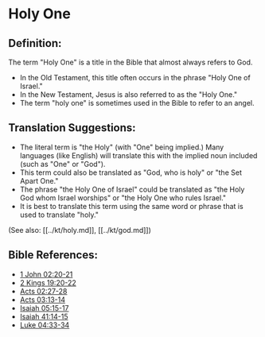 # Holy One #

## Definition: ##

The term "Holy One" is a title in the Bible that almost always refers to God.

* In the Old Testament, this title often occurs in the phrase "Holy One of Israel."
* In the New Testament, Jesus is also referred to as the "Holy One."
* The term "holy one" is sometimes used in the Bible to refer to an angel.

## Translation Suggestions: ##

* The literal term is "the Holy" (with "One" being implied.) Many languages (like English) will translate this with the implied noun included (such as "One" or "God").
* This term could also be translated as "God, who is holy" or "the Set Apart One."
* The phrase "the Holy One of Israel" could be translated as "the Holy God whom Israel worships" or "the Holy One who rules Israel."
* It is best to translate this term using the same word or phrase that is used to translate "holy."

(See also: [[../kt/holy.md]], [[../kt/god.md]])

## Bible References: ##

* [1 John 02:20-21](en/tn/1jn/help/02/20)
* [2 Kings 19:20-22](en/tn/2ki/help/19/20)
* [Acts 02:27-28](en/tn/act/help/02/27)
* [Acts 03:13-14](en/tn/act/help/03/13)
* [Isaiah 05:15-17](en/tn/isa/help/05/15)
* [Isaiah 41:14-15](en/tn/isa/help/41/14)
* [Luke 04:33-34](en/tn/luk/help/04/33)